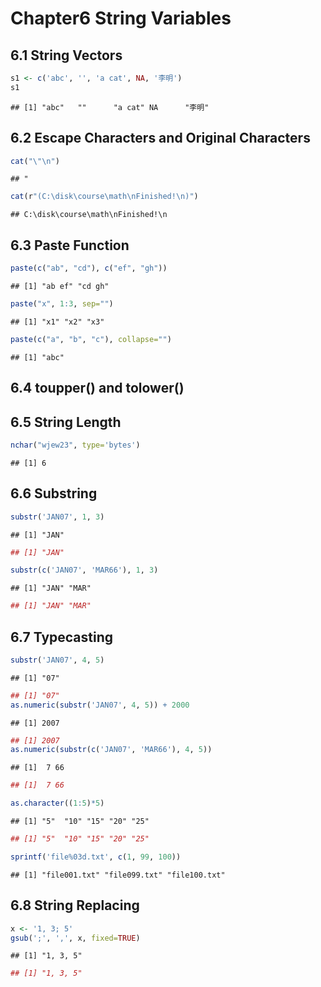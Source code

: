 Chapter6 String Variables
================

## 6.1 String Vectors

``` r
s1 <- c('abc', '', 'a cat', NA, '李明')
s1
```

    ## [1] "abc"   ""      "a cat" NA      "李明"

## 6.2 Escape Characters and Original Characters

``` r
cat("\"\n")
```

    ## "

``` r
cat(r"(C:\disk\course\math\nFinished!\n)")
```

    ## C:\disk\course\math\nFinished!\n

## 6.3 Paste Function

``` r
paste(c("ab", "cd"), c("ef", "gh"))
```

    ## [1] "ab ef" "cd gh"

``` r
paste("x", 1:3, sep="")
```

    ## [1] "x1" "x2" "x3"

``` r
paste(c("a", "b", "c"), collapse="")
```

    ## [1] "abc"

## 6.4 toupper() and tolower()

## 6.5 String Length

``` r
nchar("wjew23", type='bytes')
```

    ## [1] 6

## 6.6 Substring

``` r
substr('JAN07', 1, 3)
```

    ## [1] "JAN"

``` r
## [1] "JAN"
```

``` r
substr(c('JAN07', 'MAR66'), 1, 3)
```

    ## [1] "JAN" "MAR"

``` r
## [1] "JAN" "MAR"
```

## 6.7 Typecasting

``` r
substr('JAN07', 4, 5)
```

    ## [1] "07"

``` r
## [1] "07"
as.numeric(substr('JAN07', 4, 5)) + 2000
```

    ## [1] 2007

``` r
## [1] 2007
as.numeric(substr(c('JAN07', 'MAR66'), 4, 5))
```

    ## [1]  7 66

``` r
## [1]  7 66
```

``` r
as.character((1:5)*5)
```

    ## [1] "5"  "10" "15" "20" "25"

``` r
## [1] "5"  "10" "15" "20" "25"
```

``` r
sprintf('file%03d.txt', c(1, 99, 100))
```

    ## [1] "file001.txt" "file099.txt" "file100.txt"

## 6.8 String Replacing

``` r
x <- '1, 3; 5'
gsub(';', ',', x, fixed=TRUE)
```

    ## [1] "1, 3, 5"

``` r
## [1] "1, 3, 5"
```
